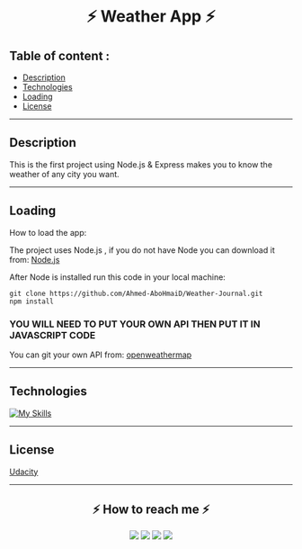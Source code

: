 <h1 align="center">⚡ Weather App ⚡</h1>

## Table of content : 

*  [Description](#description)
*  [Technologies](#technologies)
*  [Loading](#loading)
*  [License](#license)

<hr>

## Description
This is the first project using Node.js & Express makes you to know the weather of any city you want.

---
## Loading
How to load the app:

The project uses Node.js , if you do not have Node you can download it from: [Node.js](https://nodejs.org/en/)

After Node is installed run this code in your local machine:

```
git clone https://github.com/Ahmed-AboHmaiD/Weather-Journal.git
npm install
```
### YOU WILL NEED TO PUT YOUR OWN API THEN PUT IT IN JAVASCRIPT CODE
You can git your own API from: [openweathermap](https://openweathermap.org/api)

---
## Technologies 

[![My Skills](https://skillicons.dev/icons?i=css,html,js,nodejs,expressjs,&perline=10)](https://skillicons.dev)

<hr>

## License 
[Udacity](http://udacity.com)

<hr>

<h2 align="center">⚡️ How to reach me ⚡️</h2>
  
<p align="center">
    <a href="mailto:ahmedmedo.am121212@gmail.com"><img src="https://img.shields.io/badge/-Gmail-D14836?style=for-the-badge&logo=Gmail&logoColor=white"></img></a>
    <a href="https://linkedin.com/in/ahmed-abohmaid"alt="Linkedin"><img src="https://img.shields.io/badge/LinkedIn-0077B5?style=for-the-badge&logo=linkedin&logoColor=white"></a>
    <a href="https://www.facebook.com/abohmaid13" alt="Facebook"><img src="https://img.shields.io/badge/Facebook-1877F2?style=for-the-badge&logo=facebook&logoColor=white"></a>
    <a href="https://github.com/Ahmed-AboHmaiD" alt="GitHub"><img src="https://img.shields.io/badge/GitHub-100000?style=for-the-badge&logo=github&logoColor=white"></a>
</p>
